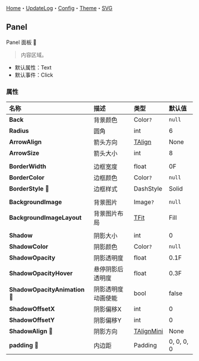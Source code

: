 ﻿[Home](../Home.md)・[UpdateLog](../UpdateLog.md)・[Config](../Config.md)・[Theme](../Theme.md)・[SVG](../SVG.md)

## Panel

Panel 面板 👚

> 内容区域。

- 默认属性：Text
- 默认事件：Click

### 属性

名称 | 描述 | 类型 | 默认值 |
:--|:--|:--|:--|
**Back** | 背景颜色 | Color`?` | `null` |
**Radius** | 圆角 | int | 6 |
**ArrowAlign** | 箭头方向 | [TAlign](Enum.md#talign) | None |
**ArrowSize** | 箭头大小 | int | 8 |
||||
**BorderWidth** | 边框宽度 | float | 0F |
**BorderColor** | 边框颜色 | Color`?` | `null` |
**BorderStyle** 🔴 | 边框样式 | DashStyle | Solid |
||||
**BackgroundImage** | 背景图片 | Image`?` | `null` |
**BackgroundImageLayout** | 背景图片布局 | [TFit](Enum.md#tfit) | Fill |
||||
**Shadow** | 阴影大小 | int | 0 |
**ShadowColor** | 阴影颜色 | Color`?` | `null` |
**ShadowOpacity** | 阴影透明度 | float | 0.1F |
**ShadowOpacityHover** | 悬停阴影后透明度 | float | 0.3F |
**ShadowOpacityAnimation** 🔴 | 阴影透明度动画使能 | bool | false |
**ShadowOffsetX** | 阴影偏移X | int | 0 |
**ShadowOffsetY** | 阴影偏移Y | int | 0 |
**ShadowAlign** 🔴 | 阴影方向 | [TAlignMini](Enum.md#talignmini) | None |
**padding** 🔴 | 内边距 | Padding | 0, 0, 0, 0 |